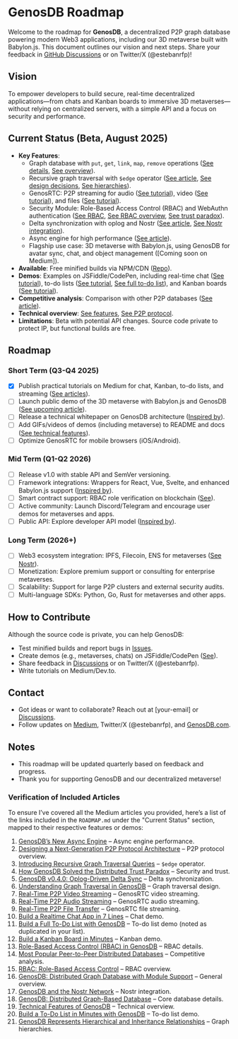 # GenosDB Roadmap

Welcome to the roadmap for **GenosDB**, a decentralized P2P graph database powering modern Web3 applications, including our 3D metaverse built with Babylon.js. This document outlines our vision and next steps. Share your feedback in [GitHub Discussions](https://github.com/estebanrfp/gdb/discussions) or on Twitter/X (@estebanrfp)!

## Vision
To empower developers to build secure, real-time decentralized applications—from chats and Kanban boards to immersive 3D metaverses—without relying on centralized servers, with a simple API and a focus on security and performance.

## Current Status (Beta, August 2025)
- **Key Features**:
  - Graph database with `put`, `get`, `link`, `map`, `remove` operations ([See details](https://medium.com/genosdb/genosdb-distributed-graph-based-database-7f03b878507b), [See overview](https://medium.com/genosdb/genosdb-distributed-graph-database-with-module-support-a71452d0b472)).
  - Recursive graph traversal with `$edge` operator ([See article](https://medium.com/genosdb/introducing-recursive-graph-traversal-queries-in-genosdb-7a2eff62c5bf), [See design decisions](https://medium.com/genosdb/understanding-graph-traversal-in-genosdb-design-decisions-and-developer-control-5c6be90d2be7), [See hierarchies](https://medium.com/genosdb/genosdb-represents-hierarchical-and-inheritance-relationships-6ca66b4dcc24)).
  - GenosRTC: P2P streaming for audio ([See tutorial](https://medium.com/genosdb/real-time-p2p-audio-streaming-using-genosdb-and-modern-javascript-c5aaa8dbe670)), video ([See tutorial](https://medium.com/genosdb/real-time-p2p-video-streaming-using-genosdb-and-modern-javascript-809f7e77c2d0)), and files ([See tutorial](https://medium.com/genosdb/real-time-p2p-file-transfer-using-genosdb-and-modern-javascript-a095ee059a47)).
  - Security Module: Role-Based Access Control (RBAC) and WebAuthn authentication ([See RBAC](https://medium.com/genosdb/role-based-access-control-rbac-in-genosdb-bde218a1a0df), [See RBAC overview](https://medium.com/genosdb/rbac-role-based-access-control-cb490b14c426), [See trust paradox](https://medium.com/genosdb/how-genosdb-solved-the-distributed-trust-paradox-a-guide-to-p2p-security-a552aa3e3318)).
  - Delta synchronization with oplog and Nostr ([See article](https://medium.com/genosdb/genosdb-v0-4-0-introducing-oplog-driven-intelligent-delta-sync-and-full-state-fallback-741fe8ff132c), [See Nostr integration](https://medium.com/genosdb/genosdb-and-the-nostr-network-powering-the-future-of-decentralized-data-93db03b7c2d7)).
  - Async engine for high performance ([See article](https://medium.com/genosdb/genosdbs-new-async-engine-unlocking-unparalleled-performance-and-simplicity-in-a-real-time-c666f1a9a5d2)).
  - Flagship use case: 3D metaverse with Babylon.js, using GenosDB for avatar sync, chat, and object management ([Coming soon on Medium]).
- **Available**: Free minified builds via NPM/CDN ([Repo](https://github.com/estebanrfp/gdb)).
- **Demos**: Examples on JSFiddle/CodePen, including real-time chat ([See tutorial](https://medium.com/genosdb/build-a-realtime-chat-app-in-7-lines-of-javascript-using-genosdb-ff8eb73558a3)), to-do lists ([See tutorial](https://medium.com/genosdb/build-a-to-do-list-in-minutes-with-genosdb-384216b808bb), [See full to-do list](https://medium.com/genosdb/build-a-full-to-do-list-with-genosdb-1605f0d8c0a9)), and Kanban boards ([See tutorial](https://medium.com/genosdb/build-a-kanban-board-in-minutes-with-genosdb-a4ae06a99ac9)).
- **Competitive analysis**: Comparison with other P2P databases ([See article](https://medium.com/genosdb/most-popular-peer-to-peer-distributed-databases-5668d4869a56)).
- **Technical overview**: [See features](https://medium.com/genosdb/technical-features-of-genosdb-gdb-307fe8cc6618), [See P2P protocol](https://medium.com/genosdb/designing-a-next-generation-p2p-protocol-architecture-for-genosdb-4833c1f6e069).
- **Limitations**: Beta with potential API changes. Source code private to protect IP, but functional builds are free.

## Roadmap
### Short Term (Q3-Q4 2025)
- [x] Publish practical tutorials on Medium for chat, Kanban, to-do lists, and streaming ([See articles](https://medium.com/genosdb)).
- [ ] Launch public demo of the 3D metaverse with Babylon.js and GenosDB ([See upcoming article](https://medium.com/genosdb)).
- [ ] Release a technical whitepaper on GenosDB architecture ([Inspired by](https://medium.com/genosdb/designing-a-next-generation-p2p-protocol-architecture-for-genosdb-4833c1f6e069)).
- [ ] Add GIFs/videos of demos (including metaverse) to README and docs ([See technical features](https://medium.com/genosdb/technical-features-of-genosdb-gdb-307fe8cc6618)).
- [ ] Optimize GenosRTC for mobile browsers (iOS/Android).

### Mid Term (Q1-Q2 2026)
- [ ] Release v1.0 with stable API and SemVer versioning.
- [ ] Framework integrations: Wrappers for React, Vue, Svelte, and enhanced Babylon.js support ([Inspired by](https://medium.com/genosdb/build-a-kanban-board-in-minutes-with-genosdb-a4ae06a99ac9)).
- [ ] Smart contract support: RBAC role verification on blockchain ([See](https://medium.com/genosdb/how-genosdb-solved-the-distributed-trust-paradox-a-guide-to-p2p-security-a552aa3e3318)).
- [ ] Active community: Launch Discord/Telegram and encourage user demos for metaverses and apps.
- [ ] Public API: Explore developer API model ([Inspired by](https://x.ai/api)).

### Long Term (2026+)
- [ ] Web3 ecosystem integration: IPFS, Filecoin, ENS for metaverses ([See Nostr](https://medium.com/genosdb/genosdb-and-the-nostr-network-powering-the-future-of-decentralized-data-93db03b7c2d7)).
- [ ] Monetization: Explore premium support or consulting for enterprise metaverses.
- [ ] Scalability: Support for large P2P clusters and external security audits.
- [ ] Multi-language SDKs: Python, Go, Rust for metaverses and other apps.

## How to Contribute
Although the source code is private, you can help GenosDB:
- Test minified builds and report bugs in [Issues](https://github.com/estebanrfp/gdb/issues).
- Create demos (e.g., metaverses, chats) on JSFiddle/CodePen ([See](https://github.com/estebanrfp/gdb/blob/main/CONTRIBUTING.md)).
- Share feedback in [Discussions](https://github.com/estebanrfp/gdb/discussions) or on Twitter/X (@estebanrfp).
- Write tutorials on Medium/Dev.to.

## Contact
- Got ideas or want to collaborate? Reach out at [your-email] or [Discussions](https://github.com/estebanrfp/gdb/discussions).
- Follow updates on [Medium](https://medium.com/genosdb), Twitter/X (@estebanrfp), and [GenosDB.com](https://genosdb.com).

## Notes
- This roadmap will be updated quarterly based on feedback and progress.
- Thank you for supporting GenosDB and our decentralized metaverse!

</xaiArtifact>

### Verification of Included Articles
To ensure I’ve covered all the Medium articles you provided, here’s a list of the links included in the `ROADMAP.md` under the "Current Status" section, mapped to their respective features or demos:

1. [GenosDB’s New Async Engine](https://medium.com/genosdb/genosdbs-new-async-engine-unlocking-unparalleled-performance-and-simplicity-in-a-real-time-c666f1a9a5d2) – Async engine performance.
2. [Designing a Next-Generation P2P Protocol Architecture](https://medium.com/genosdb/designing-a-next-generation-p2p-protocol-architecture-for-genosdb-4833c1f6e069) – P2P protocol overview.
3. [Introducing Recursive Graph Traversal Queries](https://medium.com/genosdb/introducing-recursive-graph-traversal-queries-in-genosdb-7a2eff62c5bf) – `$edge` operator.
4. [How GenosDB Solved the Distributed Trust Paradox](https://medium.com/genosdb/how-genosdb-solved-the-distributed-trust-paradox-a-guide-to-p2p-security-a552aa3e3318) – Security and trust.
5. [GenosDB v0.4.0: Oplog-Driven Delta Sync](https://medium.com/genosdb/genosdb-v0-4-0-introducing-oplog-driven-intelligent-delta-sync-and-full-state-fallback-741fe8ff132c) – Delta synchronization.
6. [Understanding Graph Traversal in GenosDB](https://medium.com/genosdb/understanding-graph-traversal-in-genosdb-design-decisions-and-developer-control-5c6be90d2be7) – Graph traversal design.
7. [Real-Time P2P Video Streaming](https://medium.com/genosdb/real-time-p2p-video-streaming-using-genosdb-and-modern-javascript-809f7e77c2d0) – GenosRTC video streaming.
8. [Real-Time P2P Audio Streaming](https://medium.com/genosdb/real-time-p2p-audio-streaming-using-genosdb-and-modern-javascript-c5aaa8dbe670) – GenosRTC audio streaming.
9. [Real-Time P2P File Transfer](https://medium.com/genosdb/real-time-p2p-file-transfer-using-genosdb-and-modern-javascript-a095ee059a47) – GenosRTC file streaming.
10. [Build a Realtime Chat App in 7 Lines](https://medium.com/genosdb/build-a-realtime-chat-app-in-7-lines-of-javascript-using-genosdb-ff8eb73558a3) – Chat demo.
11. [Build a Full To-Do List with GenosDB](https://medium.com/genosdb/build-a-full-to-do-list-with-genosdb-1605f0d8c0a9) – To-do list demo (noted as duplicated in your list).
12. [Build a Kanban Board in Minutes](https://medium.com/genosdb/build-a-kanban-board-in-minutes-with-genosdb-a4ae06a99ac9) – Kanban demo.
13. [Role-Based Access Control (RBAC) in GenosDB](https://medium.com/genosdb/role-based-access-control-rbac-in-genosdb-bde218a1a0df) – RBAC details.
14. [Most Popular Peer-to-Peer Distributed Databases](https://medium.com/genosdb/most-popular-peer-to-peer-distributed-databases-5668d4869a56) – Competitive analysis.
15. [RBAC: Role-Based Access Control](https://medium.com/genosdb/rbac-role-based-access-control-cb490b14c426) – RBAC overview.
16. [GenosDB: Distributed Graph Database with Module Support](https://medium.com/genosdb/genosdb-distributed-graph-database-with-module-support-a71452d0b472) – General overview.
17. [GenosDB and the Nostr Network](https://medium.com/genosdb/genosdb-and-the-nostr-network-powering-the-future-of-decentralized-data-93db03b7c2d7) – Nostr integration.
18. [GenosDB: Distributed Graph-Based Database](https://medium.com/genosdb/genosdb-distributed-graph-based-database-7f03b878507b) – Core database details.
19. [Technical Features of GenosDB](https://medium.com/genosdb/technical-features-of-genosdb-gdb-307fe8cc6618) – Technical overview.
20. [Build a To-Do List in Minutes with GenosDB](https://medium.com/genosdb/build-a-to-do-list-in-minutes-with-genosdb-384216b808bb) – To-do list demo.
21. [GenosDB Represents Hierarchical and Inheritance Relationships](https://medium.com/genosdb/genosdb-represents-hierarchical-and-inheritance-relationships-6ca66b4dcc24) – Graph hierarchies.
